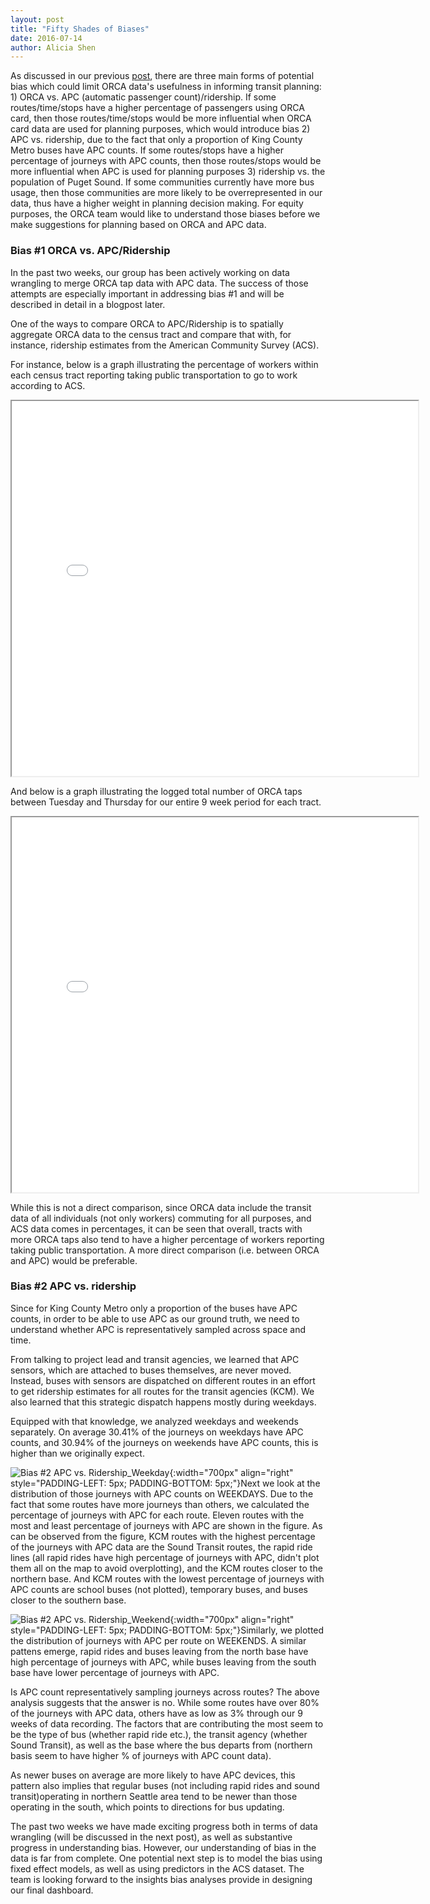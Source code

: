 ```yaml
---
layout: post
title: "Fifty Shades of Biases"
date: 2016-07-14
author: Alicia Shen
---
```


As discussed in our previous [post](https://uwescience.github.io/DSSG2016//2016/07/05/orca-week-3.html), there are three main forms of potential bias which could limit ORCA data's usefulness in informing transit planning: 1) ORCA vs. APC (automatic passenger count)/ridership. If some routes/time/stops have a higher percentage of passengers using ORCA card, then those routes/time/stops would be more influential when ORCA card data are used for planning purposes, which would introduce bias 2) APC vs. ridership, due to the fact that only a proportion of King County Metro buses have APC counts. If some routes/stops have a higher percentage of journeys with APC counts, then those routes/stops would be more influential when APC is used for planning purposes 3) ridership vs. the population of Puget Sound. If some communities currently have more bus usage, then those communities are more likely to be overrepresented in our data, thus have a higher weight in planning decision making. For equity purposes, the ORCA team would like to understand those biases before we make suggestions for planning based on ORCA and APC data. 

### Bias #1 ORCA vs. APC/Ridership

In the past two weeks, our group has been actively working on data wrangling to merge ORCA tap data with APC data. The success of those attempts are especially important in addressing bias #1 and will be described in detail in a blogpost later.

One of the ways to compare ORCA to APC/Ridership is to spatially aggregate ORCA data to the census tract and compare that with, for instance, ridership estimates from the American Community Survey (ACS). 

For instance, below is a graph illustrating the percentage of workers within each census tract reporting taking public transportation to go to work according to ACS. 

<iframe width="650" height="600" src="{{site.url}}/assets/images/acs_commute_sean.html" ></iframe>

And below is a graph illustrating the logged total number of ORCA taps between Tuesday and Thursday for our entire 9 week period for each tract. 

<iframe width="650" height="600" src="{{site.url}}/assets/images/zonal_stats_alicia.html" ></iframe>

While this is not a direct comparison, since ORCA data include the transit data of all individuals (not only workers) commuting for all purposes, and ACS data comes in percentages, it can be seen that overall, tracts with more ORCA taps also tend to have a higher percentage of workers reporting taking public transportation. A more direct comparison (i.e. between ORCA and APC) would be preferable.

### Bias #2 APC vs. ridership

Since for King County Metro  only a proportion of the buses have APC counts, in order to be able to use APC as our ground truth, we need to understand whether APC is representatively sampled across space and time. 

From talking to project lead and transit agencies, we learned that APC sensors, which are attached to buses themselves, are never moved. Instead, buses with sensors are dispatched on different routes in an effort to get ridership estimates for all routes for the transit agencies (KCM). We also learned that this strategic dispatch happens mostly during weekdays. 

Equipped with that knowledge, we analyzed weekdays and weekends separately. On average 30.41% of the journeys on weekdays have APC counts, and 30.94% of the journeys on weekends have APC counts, this is higher than we originally expect. 

![Bias #2 APC vs. Ridership_Weekday]({{site.url}}/assets/images/PercentAPCinKCM_Weekday.png){:width="700px" align="right" style="PADDING-LEFT: 5px; PADDING-BOTTOM: 5px;"}Next we look at the distribution of those journeys with APC counts on WEEKDAYS. Due to the fact that some routes have more journeys than others, we calculated the percentage of journeys with APC for each route. Eleven routes with the most and least percentage of journeys with APC are shown in the figure. As can be observed from the figure, KCM routes with the highest percentage of the journeys with APC data are the Sound Transit routes, the rapid ride lines (all rapid rides have high percentage of journeys with APC, didn't plot them all on the map to avoid overplotting), and the KCM routes closer to the northern base. And KCM routes with the lowest percentage of journeys with APC counts are school buses (not plotted), temporary buses, and buses closer to the southern base. 

![Bias #2 APC vs. Ridership_Weekend]({{site.url}}/assets/images/PercentAPCinKCM_Weekend.png){:width="700px" align="right" style="PADDING-LEFT: 5px; PADDING-BOTTOM: 5px;"}Similarly, we plotted the distribution of journeys with APC per route on WEEKENDS. A similar pattens emerge, rapid rides and buses leaving from the north base have high percentage of journeys with APC, while buses leaving from the south base have lower percentage of journeys with APC.

Is APC count representatively sampling journeys across routes? The above analysis suggests that the answer is no. While some routes have over 80% of the journeys with APC data, others have as low as 3% through our 9 weeks of data recording. The factors that are contributing the most seem to be the type of bus (whether rapid ride etc.), the transit agency (whether Sound Transit), as well as the base where the bus departs from (northern basis seem to have higher % of journeys with APC count data). 

As newer buses on average are more likely to have APC devices, this pattern also implies that regular buses (not including rapid rides and sound transit)operating in northern Seattle area tend to be newer than those operating in the south, which points to directions for bus updating.

The past two weeks we have made exciting progress both in terms of data wrangling (will be discussed in the next post), as well as substantive progress in understanding bias. However, our understanding of bias in the data is far from complete. One potential next step is to model the bias using fixed effect models, as well as using predictors in the ACS dataset. The team is looking forward to the insights bias analyses provide in designing our final dashboard. 
